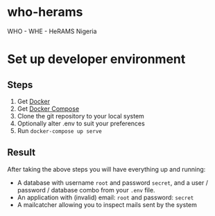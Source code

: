 # who-herams
WHO - WHE - HeRAMS Nigeria

# Set up developer environment

## Steps
1. Get [Docker](https://docs.docker.com/install/)
2. Get [Docker Compose](https://docs.docker.com/compose/install/)
3. Clone the git repository to your local system
4. Optionally alter .env to suit your preferences
5. Run `docker-compose up serve`

## Result
After taking the above steps you will have everything up and running:
- A database with username `root` and password `secret`, and a user / password / database combo from your `.env` file.
- An application with (invalid) email: `root` and password: `secret`
- A mailcatcher allowing you to inspect mails sent by the system



